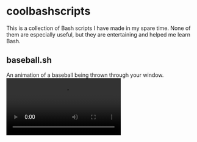 # coolbashscripts

This is a collection of Bash scripts I have made in my spare time. 
None of them are especially useful, but they are entertaining and helped me learn Bash.

## baseball.sh

An animation of a baseball being thrown through your window.
![](https://i.imgur.com/XOQFQRV.mp4)
<blockquote class="imgur-embed-pub" lang="en" data-id="a/FHeagGs" data-context="false" ><a href="//imgur.com/a/FHeagGs"></a></blockquote><script async src="//s.imgur.com/min/embed.js" charset="utf-8"></script>
